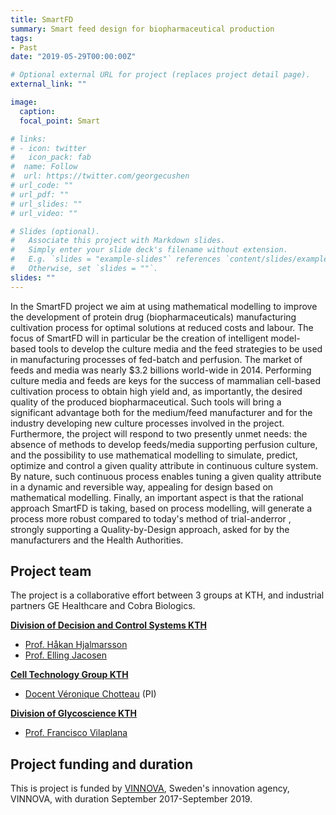 ```yaml
---
title: SmartFD
summary: Smart feed design for biopharmaceutical production
tags:
- Past
date: "2019-05-29T00:00:00Z"

# Optional external URL for project (replaces project detail page).
external_link: ""

image:
  caption: 
  focal_point: Smart

# links:
# - icon: twitter
#   icon_pack: fab
#  name: Follow
#  url: https://twitter.com/georgecushen
# url_code: ""
# url_pdf: ""
# url_slides: ""
# url_video: ""

# Slides (optional).
#   Associate this project with Markdown slides.
#   Simply enter your slide deck's filename without extension.
#   E.g. `slides = "example-slides"` references `content/slides/example-slides.md`.
#   Otherwise, set `slides = ""`.
slides: ""
---
```


In the SmartFD project we aim at using mathematical modelling to improve the development of
protein drug (biopharmaceuticals) manufacturing cultivation process for optimal solutions at
reduced costs and labour. The focus of SmartFD will in particular be the creation of intelligent
model-based tools to develop the culture media and the feed strategies to be used in manufacturing
processes of fed-batch and perfusion. The market of feeds and media was nearly $3.2 billions
world-wide in 2014. Performing culture media and feeds are keys for the success of mammalian
cell-based cultivation process to obtain high yield and, as importantly, the desired quality of the
produced biopharmaceutical. Such tools will bring a significant advantage both for the medium/feed
manufacturer and for the industry developing new culture processes involved in the project.
Furthermore, the project will respond to two presently unmet needs: the absence of methods to
develop feeds/media supporting perfusion culture, and the possibility to use
mathematical modelling to simulate, predict, optimize and control a given quality attribute in
continuous culture system. By nature, such continuous process enables tuning a given
quality attribute in a dynamic and reversible way, appealing for design based on mathematical
modelling. Finally, an important aspect is that the rational approach SmartFD is taking, based on
process modelling, will generate a process more robust compared to today's method of trial-anderror
, strongly supporting a Quality-by-Design approach, asked for by the manufacturers and the
Health Authorities.

## Project team

The project is a collaborative effort between 3 groups at KTH, and industrial partners GE Healthcare and Cobra Biologics.

**[Division of Decision and Control Systems KTH](https://www.kth.se/dcs/division-of-decision-and-control-systems-1.788078)**

* [Prof. Håkan Hjalmarsson](https://www.kth.se/profile/hjalmars) 
* [Prof. Elling Jacosen](https://www.kth.se/profile/jacobsen)

**[Cell Technology Group KTH](http://www.ceteg.se)**

* [Docent V&#233;ronique Chotteau](https://www.kth.se/profile/chotteau) (PI)

**[Division of Glycoscience KTH](https://www.kth.se/che/glykovetenskap/division-of-glycoscience-1.785898)**

* [Prof. Francisco Vilaplana](https://www.kth.se/profile/franvila)

## Project funding and duration

This is project is funded by [VINNOVA](https://www.vinnova.se/en), Sweden's innovation agency, VINNOVA, with duration September 2017-September 2019.

